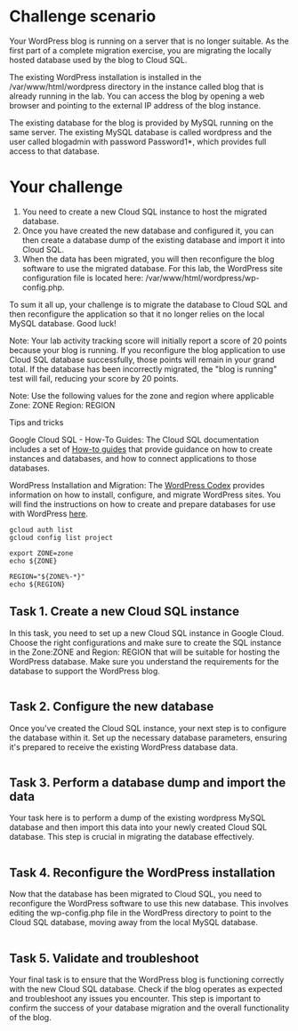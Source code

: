 # Challenge scenario
Your WordPress blog is running on a server that is no longer suitable. As the first part of a complete migration exercise, you are migrating the locally hosted database used by the blog to Cloud SQL.

The existing WordPress installation is installed in the /var/www/html/wordpress directory in the instance called blog that is already running in the lab. You can access the blog by opening a web browser and pointing to the external IP address of the blog instance.

The existing database for the blog is provided by MySQL running on the same server. The existing MySQL database is called wordpress and the user called blogadmin with password Password1*, which provides full access to that database.

# Your challenge
1. You need to create a new Cloud SQL instance to host the migrated database.
2. Once you have created the new database and configured it, you can then create a database dump of the existing database and import it into Cloud SQL.
3. When the data has been migrated, you will then reconfigure the blog software to use the migrated database.
For this lab, the WordPress site configuration file is located here: /var/www/html/wordpress/wp-config.php.

To sum it all up, your challenge is to migrate the database to Cloud SQL and then reconfigure the application so that it no longer relies on the local MySQL database. Good luck!

Note: Your lab activity tracking score will initially report a score of 20 points because your blog is running. If you reconfigure the blog application to use Cloud SQL database successfully, those points will remain in your grand total.
If the database has been incorrectly migrated, the "blog is running" test will fail, reducing your score by 20 points.

Note: Use the following values for the zone and region where applicable Zone: ZONE Region: REGION

Tips and tricks

Google Cloud SQL - How-To Guides: The Cloud SQL documentation includes a set of [How-to guides](https://cloud.google.com/sql/docs/mysql/how-to) that provide guidance on how to create instances and databases, and how to connect applications to those databases.

WordPress Installation and Migration: The [WordPress Codex](https://codex.wordpress.org/Installing_WordPress) provides information on how to install, configure, and migrate WordPress sites. You will find the instructions on how to create and prepare databases for use with WordPress [here](https://codex.wordpress.org/Installing_WordPress#Detailed_Instructions).

```
gcloud auth list
gcloud config list project

export ZONE=zone
echo ${ZONE}

REGION="${ZONE%-*}"
echo ${REGION}

```

## Task 1. Create a new Cloud SQL instance
In this task, you need to set up a new Cloud SQL instance in Google Cloud. Choose the right configurations and make sure to create the SQL instance in the Zone:ZONE and Region: REGION that will be suitable for hosting the WordPress database. Make sure you understand the requirements for the database to support the WordPress blog.
```
```
## Task 2. Configure the new database
Once you've created the Cloud SQL instance, your next step is to configure the database within it. Set up the necessary database parameters, ensuring it's prepared to receive the existing WordPress database data.
```
```

## Task 3. Perform a database dump and import the data
Your task here is to perform a dump of the existing wordpress MySQL database and then import this data into your newly created Cloud SQL database. This step is crucial in migrating the database effectively.
```
```

## Task 4. Reconfigure the WordPress installation
Now that the database has been migrated to Cloud SQL, you need to reconfigure the WordPress software to use this new database. This involves editing the wp-config.php file in the WordPress directory to point to the Cloud SQL database, moving away from the local MySQL database.
```
```

## Task 5. Validate and troubleshoot
Your final task is to ensure that the WordPress blog is functioning correctly with the new Cloud SQL database. Check if the blog operates as expected and troubleshoot any issues you encounter. This step is important to confirm the success of your database migration and the overall functionality of the blog.
```
```
